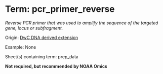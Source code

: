 # Term: pcr_primer_reverse

*Reverse PCR primer that was used to amplify the sequence of the targeted gene, locus or subfragment.*

Origin: [DwC DNA derived extension](https://rs.gbif.org/extension/gbif/1.0/dna_derived_data_2022-02-23.xml)

Example: None

Sheet(s) containing term: prep_data

**Not required, but recommended by NOAA Omics**